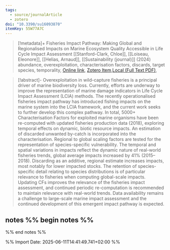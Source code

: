 ```yaml
---
tags:
  - source/journalArticle
  - zotero
doi: "10.3390/su16093870"
itemKey: 55W77A7C
---
```

>[!metadata]+
> Fisheries Impact Pathway: Making Global and Regionalised Impacts on Marine Ecosystem Quality Accessible in Life Cycle Impact Assessment
> [[Stanford-Clark, Chloe]], [[Loiseau, Eleonore]], [[Helias, Arnaud]], 
> [[Sustainability (journal)]] (2024)
> abundance, overexploitation, characterisation factors, discards, target species, temporality, 
> [Online link](https://www.mdpi.com/2071-1050/16/9/3870), [Zotero Item](zotero://select/library/items/55W77A7C),[Local (Full Text PDF)](file://C:/Users/aburg/Documents/references/zotero/storage/2ZI5XTFG/Stanford-Clark2024_FisheriesImpact.pdf), 


>[!abstract]-
>Overexploitation in wild-capture fisheries is a principal driver of marine biodiversity loss. Currently, efforts are underway to improve the representation of marine damage indicators in Life Cycle Impact Assessment (LCIA) methods. The recently operationalised fisheries impact pathway has introduced fishing impacts on the marine system into the LCIA framework, and the current work seeks to further develop this complex pathway. In total, 5000+ Characterisation Factors for exploited marine organisms have been re-computed with updated fisheries production data (2018), exploring temporal effects on dynamic, biotic resource impacts. An estimation of discarded unwanted by-catch is incorporated into the characterisation. Regional to global scaling factors are tested for the representation of species-specific vulnerability. The temporal and spatial variations in impacts reflect the dynamic nature of real-world fisheries trends, global average impacts increased by 41% (2015–2018). Discarding as an additive, regional estimate increases impacts, most notably for lower impacted stocks. The retention of species-specific detail relating to species distributions is of particular relevance to fisheries when computing global-scale impacts. Updating CFs improves the relevance of the fisheries impact assessment, and continued periodic re-computation is recommended to maintain relevance with real-world trends. Data availability remains a challenge to large-scale marine impact assessment and the continued development of this emergent impact pathway is expected.

## notes %% begin notes %%

%% end notes %%

%% Import Date: 2025-06-11T14:41:49.741+02:00 %%
